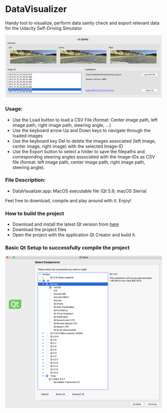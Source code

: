 # DataVisualizer
Handy tool to visualize, perform data sanity check and export relevant data for the Udacity Self-Driving Simulator

![alt text](https://github.com/ValeryToda/DataVisualizer/blob/master/DataVisualizer.png "User Interface")

### Usage:

* Use the Load button to load a CSV File (format: Center image path, left image path, right image path, steering angle, ...)
* Use the keyboard arrow Up and Down keys to navigate through the loaded images 
* Use the keyboard key Del to delete the images associated (left image, center image, right image) with the selected Image-ID
* Use the Export button to select a folder to save the filepaths and corresponding steering angles associated with the Image-IDs as CSV file (format: left image path, center image path, right image path, steering angle).

### File Description:

* DataVisualizer.app: MacOS executable file (Qt 5.9; macOS Sierra)

Feel free to download, compile and play around with it. Enjoy!

### How to build the project

* Download and install the latest Qt version from [here](https://info.qt.io/download-qt-for-application-development)
* Download the project files
* Open the project with the application Qt Creator and build it.

### Basic Qt Setup to successfully compile the project

![alt Qt installation setup](./QtInstallationSetup.png)
